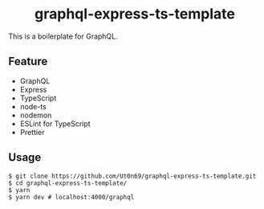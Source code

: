 <div align="center">
  <h1>graphql-express-ts-template</h1>
</div>

This is a boilerplate for GraphQL.

## Feature

- GraphQL
- Express
- TypeScript
- node-ts
- nodemon
- ESLint for TypeScript
- Prettier

## Usage

```
$ git clone https://github.com/Ut0n69/graphql-express-ts-template.git
$ cd graphql-express-ts-template/
$ yarn
$ yarn dev # localhost:4000/graphql
```
